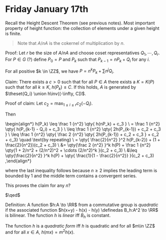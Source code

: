 # Friday January 17th

Recall the Height Descent Theorem (see previous notes).
Most important property of height function: the collection of elements under a given height is finite.

> Note that $A/nA$ is the cokernel of multiplication by $n$.

Proof:
Let $r$ be the size of $A/nA$ and choose coset representatives $Q_1, \cdots, Q_r$.
For $P\in G$ (?) define $P_0 = P$ and $P_k$ such that $P_{k-1} = n P_k + Q_i$ for any $i$.

For all positive $k \in \ZZ$, we have $P = n^k P_k + \sum n^j Q_i$.

Claim:
There exists a $c> 0$ such that for all $P \in A$ there exists a $K = K(P)$ such that for all $k\geq K$, $h(P_k) \leq C$.
If this holds, $A$ is generated by $\theset{Q_i} \union h\inv((-\infty, C])$.

Proof of claim:
Let $c_2 = \max_{1\leq i \leq r} c_2(-Q_i)$.

Then

\begin{align*}
h(P_k) \leq \frac 1 {n^2} \qty{ h(nP_k) + c_3  } \\
= \frac 1 {n^2} \qty{ h(P_{k-1} - Q_i) + c_3  } \\
\leq \frac 1 {n^2} \qty{ 2h(P_{k-1}) + c_2 + c_3  } \\
\leq \frac 1 {n^2} \qty{ \frac 2 {n^2} \qty{ 2h(P_{k-1}) + c_2 + c_3  } + c_2 + c_3} \quad \text{by repeating} \\
= \qty{ \frac{2}{n^2}  }^2 h(P_{k-2}) + (1 + \frac{2}{n^2})(c_2 + c_3) \\
&= \qty{\frac 2 {n^2}  }^k h(P) + \frac 1 {n^2} \qty{1 + 2/n^2 + (2/n^2)^2 + \cdots (2/n^2)^k   }(c_2 + c_3) \\
&\leq \qty{\frac{2}{n^2}  }^k h(P) + \qty{ \frac{1}{1 - \frac{2}{n^2}}  }(c_2 + c_3) 
,\end{align*}

where the last inequality follows because $n \geq 2$ implies the leading term is bounded by 1 and the middle term contains a convergent series.

This proves the claim for any $n$?

$\qed$

Definition:
A function $h:A \to \RR$ from a commutative group is *quadratic* if the associated function $h(x+y) - h(x) - h(y) \definedas B_h:A^2 \to \RR$ is bilinear.
The function $h$ is *linear* iff $B_h$ is constant.

The function $h$ is a *quadratic form* iff $h$ is quadratic and for all $m\in \ZZ$ and for all $x\in A$, $h(mx) = m^2 h(x)$.

